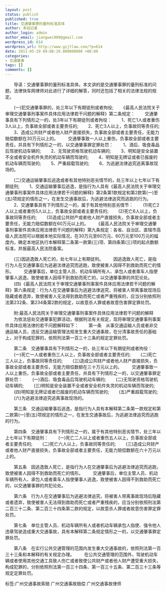 ```yaml
---
layout: post
status: publish
published: true
title: 交通肇事罪的量刑标准具体
author: 本站记者
author_login: admin
author_email: jiangwei909@gmail.com
wordpress_id: 614
wordpress_url: http://www.gzjtlaw.com/?p=614
date: 2011-05-29 09:08:29.000000000 +08:00
categories:
- 交通肇事
tags: []
comments: []
---
```

　　导读：交通肇事罪的量刑标准具体。本文讲的是交通肇事罪的量刑标准的问题，法律快车网律师对此进行了详细的解答，同时还包括了相关的法律法规的规定。　　(一)犯交通肇事罪的，处三年以下有期徒刑或者拘役;　　《最高人民法院关于审理交通肇事刑事案件具体应用法律若干问题的解释》第二条规定：　　交通肇事具有下列情形之一的，处3年以下有期徒刑或者拘役：　　1、死亡1人或者重伤3人以上，负事故全部或者主要责任的;　　2、死亡3人以上，负事故同等责任的;　　3、造成公共财产或者他人财产直接损失，负事故全部或者主要责任，无能力赔偿数额在30万元以上的。　　交通肇事致一人以上重伤，负事故全部或者主要责任，并具有下列情形之一的，以交通肇事罪定罪处罚：　　1、酒后、吸食毒品后驾驶机动车辆的;　　2、无驾驶资格驾驶机动车辆的;　　3、明知是安全装置不全或者安全机件失灵的机动车辆而驾驶的;　　4、明知是无牌证或者已报废的机动车辆而驾驶的;　　5、严重超载驾驶的;　　6、为逃避法律追究逃离事故现场的。　　(二)交通运输肇事后逃逸或者有其他特别恶劣情节的，处三年以上七年以下有期徒刑;　　1、交通运输肇事后逃逸，是指行为人具有《最高人民法院关于审理交通肇事刑事案件具体应用法律若干问题的解释》第2条第1款规定和第2款第(一)至(五)项规定的情形之一，在发生交通事故后，为逃避法律追究而逃跑的行为。　　2、交通肇事具有下列情形之一的，属于有其他特别恶劣情节：　　(1)死亡2人以上或者重伤5人以上，负事故全部或者主要责任的;　　(2)死亡6人以上，负事故同等责任的;　　(3)造成公共财产或者他人财产直接损失，负事故全部或者主要责任，无能力赔偿数额在60万元以上的。　　《最高人民法院关于审理交通肇事刑事案件具体应用法律若干问题的解释》第九条规定：各省、自治区、直辖市高级人民法院可以根据本地实际情况，在30万元至60万元、60万元至100万元的幅度内，确定本地区执行本解释第二条第一款第(三)项、第四条第(三)项的起点数额标准，并报最高人民法院备案。　　(三)因逃逸致人死亡的，处七年以上有期徒刑。　　因逃逸致人死亡，是指行为人在交通肇事后为逃避法律追究而逃跑，致使被害人因得不到救助而死亡的情形。　　交通肇事后，单位主管人员、机动车辆所有人、承包人或者乘车人指使肇事人逃逸，致使被害人因得不到救助而死亡的，以交通肇事罪的共犯论处。　　(四)《最高人民法院关于审理交通肇事刑事案件具体应用法律若干问题的解释》第六条规定：行为人在交通肇事后为逃避法律追究，将被害人带离事故现场后隐藏或者遗弃，致使被害人无法得到救助而死亡或者严重残疾的，应当分别依照刑法第232条、第234条第2款的规定，以故意杀人罪或者故意伤害罪定罪处罚。　　附:最高人民法院关于审理交通肇事刑事案件具体应用法律若干问题的解释　　为依法惩处交通肇事犯罪活动，根据刑法有关规定，现将审理交通肇事刑事案件具体应用法律的若干问题解释如下：　　第一条　从事交通运输人员或者非交通运输人员，违反交通运输管理法规发生重大交通事故，在分清事故责任的基础上，对于构成犯罪的，依照刑法第一百三十三条的规定定罪处罚。　　第二条　交通肇事具有下列情形之一的，处三年以下有期徒刑或者拘役：　　(一)死亡一人或者重伤三人以上，负事故全部或者主要责任的;　　(二)死亡三人以上，负事故同等责任的;　　(三)造成公共财产或者他人财产直接损失，负事故全部或者主要责任，无能力赔偿数额在三十万元以上的。　　交通肇事致一人以上重伤，负事故全部或者主要责任，并具有下列情形之一的，以交通肇事罪定罪处罚：　　(一)酒后、吸食毒品后驾驶机动车辆的;　　(二)无驾驶资格驾驶机动车辆的;　　(三)明知是安全装置不全或者安全机件失灵的机动车辆而驾驶的;　　(四)明知是无牌证或者已报废的机动车辆而驾驶的;　　(五)严重超载驾驶的;　　(六)为逃避法律追究逃离事故现场的。　　第三条　交通运输肇事后逃逸，是指行为人具有本解释第二条第一款规定和第二款第(一)至(五)项规定的情形之一，在发生交通事故后，为逃避法律追究而逃跑的行为。　　第四条　交通肇事具有下列情形之一的，属于有其他特别恶劣情节，处三年以上七年以下有期徒刑：　　(一)死亡二人以上或者重伤五人以上，负事故全部或者主要责任的;　　(二)死亡六人以上，负事故同等责任的;　　(三)造成公共财产或者他人财产直接损失，负事故全部或者主要责任，无能力赔偿数额在六十万元以上的。　　第五条　因逃逸致人死亡，是指行为人在交通肇事后为逃避法律追究而逃跑，致使被害人因得不到救助而死亡的情形。　　交通肇事后，单位主管人员、机动车辆所有人、承包人或者乘车人指使肇事人逃逸，致使被害人因得不到救助而死亡的，以交通肇事罪的共犯论处。　　第六条　行为人在交通肇事后为逃避法律追究，将被害人带离事故现场后隐藏或者遗弃，致使被害人无法得到救助而死亡或者严重残疾的，应当分别依照刑法第二百三十二条、第二百三十四条第二款的规定，以故意杀人罪或者故意伤害罪定罪处罚。　　第七条　单位主管人员、机动车辆所有人或者机动车辆承包人指使、强令他人违章驾驶造成重大交通事故，具有本解释第二条规定情形之一的，以交通肇事罪定罪处罚。　　第八条　在实行公共交通管理的范围内发生重大交通事故的，依照刑法第一百三十三条和本解释的有关规定办理。　　在公共交通管理的范围外，驾驶机动车辆或者使用其他交通工具致人伤亡或者致使公共财产或者他人财产遭受重大损失，构成犯罪的，分别依照刑法第一百三十四条、第一百三十五条、第二百三十三条等规定定罪处罚。标签:广州交通事故索赔 广州交通事故赔偿 广州交通事故律师
